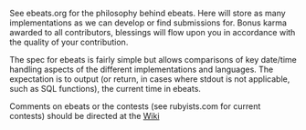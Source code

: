 See ebeats.org for the philosophy behind ebeats.  Here will store as many implementations
as we can develop or find submissions for.  Bonus karma awarded to all contributors, blessings
will flow upon you in accordance with the quality of your contribution.

The spec for ebeats is fairly simple but allows comparisons of key date/time handling aspects of
the different implementations and languages.  The expectation is to output (or return, in cases
where stdout is not applicable, such as SQL functions), the current time in ebeats.

Comments on ebeats or the contests (see rubyists.com for current contests) should be directed
at the [Wiki](https://github.com/rubyists/ebeats-implementations/wiki)
